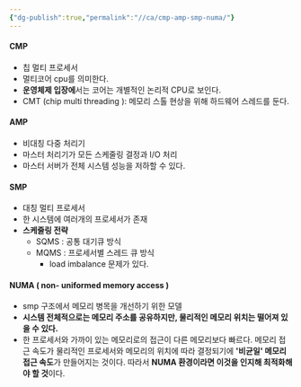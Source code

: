 ```yaml
---
{"dg-publish":true,"permalink":"//ca/cmp-amp-smp-numa/"}
---
```




#### CMP
- 칩 멀티 프로세서
- 멀티코어 cpu를 의미한다.
- **운영체제 입장에**서는 코어는 개별적인 논리적 CPU로 보인다.
- CMT (chip multi threading ):  메모리 스톨 현상을 위해 하드웨어 스레드를 둔다.


#### AMP
- 비대칭 다중 처리기
- 마스터 처리기가 모든 스케줄링 결정과 I/O 처리
- 마스터 서버가 전체 시스템 성능을 저하할 수 있다.
#### SMP
- 대칭 멀티 프로세서
- 한 시스템에 여러개의 프로세서가 존재
- **스케줄링 전략**
	- SQMS : 공통 대기큐 방식
	- MQMS : 프로세서별 스레드 큐 방식
		- load imbalance 문제가 있다.

#### NUMA ( non- uniformed memory access )
- smp 구조에서 메모리 병목을 개선하기 위한 모델
- **시스템 전체적으로는 메모리 주소를 공유하지만, 물리적인 메모리 위치는 떨어져 있을 수 있다.**
- 한 프로세서와 가까이 있는 메모리로의 접근이 다른 메모리보다 빠르다. 메모리 접근 속도가 물리적인 프로세서와 메모리의 위치에 따라 결정되기에 **'비균일' 메모리 접근 속도**가 만들어지는 것이다. 따라서 **NUMA 환경이라면 이것을 인지해 최적화해야 할 것**이다.